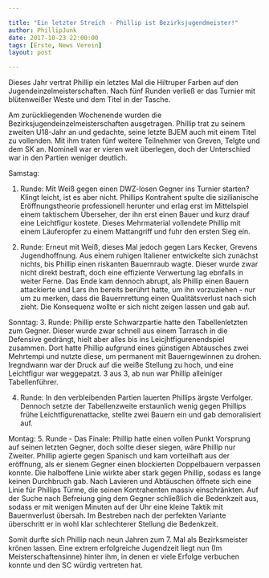 ```yaml
---

title: "Ein letzter Streich - Phillip ist Bezirksjugendmeister!"
author: PhillipJunk
date: 2017-10-23 22:00:00
tags: [Erste, News Verein]
layout: post

---
```

Dieses Jahr vertrat Phillip ein letztes Mal die Hiltruper Farben auf den Jugendeinzelmeisterschaften. Nach fünf Runden verließ er das Turnier mit blütenweißer Weste und dem Titel in der Tasche.
<!-- continue -->
Am zurückliegenden Wochenende wurden die Bezirksjugendeinzelmeisterschaften ausgetragen. Phillip trat zu seinem zweiten U18-Jahr an und gedachte, seine letzte BJEM auch mit einem Titel zu vollenden.
Mit ihm traten fünf weitere Teilnehmer von Greven, Telgte und dem SK an. Nominell war er vieren weit überlegen, doch der Unterschied war in den Partien weniger deutlich.

Samstag: 
1. Runde: Mit Weiß gegen einen DWZ-losen Gegner ins Turnier starten? Klingt leicht, ist es aber nicht. Phillips Kontrahent spulte die sizilianische Eröffnungstheorie professionell herunter und erlag erst im Mittelspiel einem taktischem Überseher, der ihn erst einen Bauer und kurz drauf eine Leichtfigur kostete. Dieses Mehrmaterial vollendete Phillip mit einem Läuferopfer zu einem Mattangriff und fuhr den ersten Sieg ein.

2. Runde: Erneut mit Weiß, dieses Mal jedoch gegen Lars Kecker, Grevens Jugendhoffnung. Aus einem ruhigen Italiener entwickelte sich zunächst nichts, bis Phillip einen riskanten Bauernraub wagte. Dieser wurde zwar nicht direkt bestraft, doch eine effiziente Verwertung lag ebnfalls in weiter Ferne. Das Ende kam dennoch abrupt, als Phillip einen Bauern attackierte und Lars ihn bereits berührt hatte, um ihn vorzuziehen - nur um zu merken, dass die Bauernrettung einen Qualitätsverlust nach sich zieht. Die Konsequenz wollte er sich nicht zeigen lassen und gab auf.

Sonntag: 
3. Runde: Phillip erste Schwarzpartie hatte den Tabellenletzten zum Gegner. Dieser wurde zwar schnell aus einem Tarrasch in die Defensive gedrängt, hielt aber alles bis ins Leicjhtfigurenendspiel zusammen. Dort hatte Phillip aufgrund eines günstigen Abtausches zwei Mehrtempi und nutzte diese, um permanent mit Bauerngewinnen zu drohen. Iregndwann war der Druck auf die weiße Stellung zu hoch, und eine Leichtfigur war weggepatzt. 3 aus 3, ab nun war Phillip alleiniger Tabellenführer.

4. Runde: In den verbleibenden Partien lauerten Phillips ärgste Verfolger. Dennoch setzte der Tabellenzweite erstaunlich wenig gegen Phillips frühe Leichtfigurenattacke, stellte zwei Bauern ein und gab demoralisiert auf.

Montag: 
5. Runde - Das Finale: Phillip hatte einen vollen Punkt Vorsprung auf seinen letzten Gegner, doch sollte dieser siegen, wäre Phillip nur Zweiter. Phillip agierte gegen Spanisch und kam vorteilhaft aus der eröffnung, als er sienem Gegner einen blockierten Doppelbauern verpassen konnte. Die halboffene Linie wirkte aber stark gegen Phillip, sodass es lange keinen Durchbruch gab. Nach Lavieren und Abtäuschen öffnete sich eine Linie für Phillips Türme, die seinen Kontrahenten massiv einschränkten. Auf der Suche nach Befreiung ging dem Gegner schließlich die Bedenkzeit aus, sodass er mit wenigen Minuten auf der Uhr eine kleine Taktik mit Bauernverlust übersah. Im Bestreben nach der perfekten Variante überschritt er in wohl klar schlechterer Stellung die Bedenkzeit.

Somit durfte sich Phillip nach neun Jahren zum 7. Mal als Bezirksmeister krönen lassen. Eine extrem erfolgreiche Jugendzeit liegt nun (Im Meisterschaftensinne) hinter ihm, in denen er viele Erfolge verbuchen konnte und den SC würdig vertreten hat.
